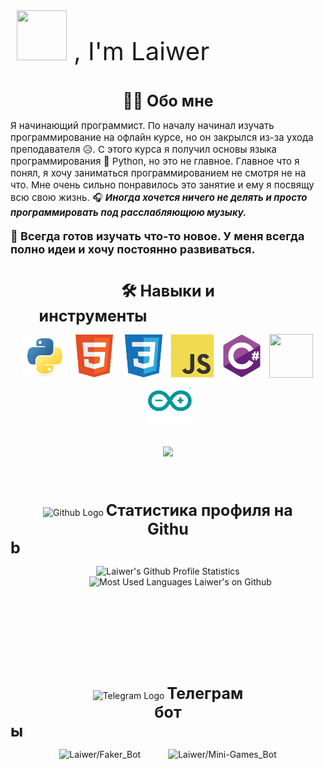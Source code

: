 <div class="hi">
    <p style="font-size: 40px; padding-left: 10px;">
    <img height="80" width="80" src="https://static.wixstatic.com/media/e22ba2_6bfc7cece3dc4cff8964b50dbb61d586~mv2.gif">
    , I'm Laiwer
    </p>
</div>

<div class="about-me">
    <p align="center">
        <span style="font-size: 25px; font-weight: bold;">👨‍💻 Обо мне</span>
    </p>
    <p style="font-size: 15px; font-weight: 400;">
    Я начинающий программист. По началу начинал изучать программирование на офлайн курсе, но он закрылся из-за ухода преподавателя 😥. С этого курса я получил основы языка программирования 🐍 Python, но это не главное. Главное что я понял, я хочу заниматься программированием не смотря не на что. Мне очень сильно понравилось это занятие и ему я посвящу всю свою жизнь. 🎧 <span style="font-weight: 700; font-style: italic">Иногда хочется ничего не делять и просто программировать под расслабляющюю музыку.</span>
    </p>
    <p style="font-size: 18px; font-weight: bold; padding-bottom: 20px;">
    🌟 Всегда готов изучать что-то новое. У меня всегда полно идеи и хочу постоянно развиваться.   
    </p>
</div>

<div class="skills" align="center">
    <p>
        <span style="font-size: 25px; font-weight: bold; padding-right: 240px">🛠️ Навыки и инструменты</span>
    </p>
    <img src="https://raw.githubusercontent.com/devicons/devicon/master/icons/python/python-original.svg" alt="python" width="70" height="70"/>
    <img src="https://raw.githubusercontent.com/devicons/devicon/master/icons/html5/html5-original.svg" alt="" width="70" height="70" style="margin-left: 5px;"/>
    <img src="https://raw.githubusercontent.com/devicons/devicon/master/icons/css3/css3-original.svg" alt="" width="70" height="70" style="margin-left: 5px;"/>
    <img src="https://raw.githubusercontent.com/devicons/devicon/master/icons/javascript/javascript-original.svg" alt="" width="70" height="70" style="margin-left: 5px;"/>
    <img src="https://raw.githubusercontent.com/devicons/devicon/master/icons/csharp/csharp-original.svg" alt="" width="70" height="70" style="margin-left: 5px;"/>
    <img height="70" width="70" src="https://cdn.simpleicons.org/unity/ffffff" style="margin-left: 5px;"/>
    <img src="https://raw.githubusercontent.com/devicons/devicon/master/icons/arduino/arduino-original.svg" alt="" width="70" height="70" style="margin-left: 5px;"/>
    <p style="padding-top: 20px;">
        <img src="https://www.codewars.com/users/Laiwers/badges/large"/>
    </p>
</div>

<div class="github-stats" style="padding-top: 40px;">
    <p align="center">
    <img height="28" width="40" src="https://cdn.simpleicons.org/github/ffffff" alt="Github Logo"/>
        <span style="font-size: 25px; font-weight: bold; padding-right: 800px;">Статистика профиля на Github</span>
    </p>
    <p align="center">
        <img src="https://github-readme-stats.vercel.app/api?username=Laiwer&show_icons=true&theme=tokyonight&include_all_commits=true" alt="Laiwer's Github Profile Statistics"/>
        <img src="https://github-readme-stats.vercel.app/api/top-langs/?username=Laiwer&layout=compact&theme=tokyonight" alt="Most Used Languages Laiwer's on Github" style="margin-bottom: 40px; margin-left: 40px;"/>
    </p>
    <p align="center" style="margin-top: 30px;">
        <img src="https://github-readme-activity-graph.vercel.app/graph?username=Laiwer&theme=tokyo-night" alt=""/>
    </p>
</div>

<!-- <div class="rating">
    <p align="center">
        <span style="font-size: 25px; font-weight: bold;">🏆 Трофеи</span>
    </p>
    <p align="center" style="margin-top: 10px;">
        <img src="https://github-profile-trophy.vercel.app/?username=Laiwer&theme=tokyonight&margin-w=15" alt="">
    </p>
</div> -->

<div class="pin-repo-telegram-bots" style="padding-top: 40px;">
    <p align="center">
    <img height="28" width="40" src="https://cdn.simpleicons.org/telegram" alt="Telegram Logo"/>
        <span style="font-size: 25px; font-weight: bold; padding-right: 700px;">Телеграм боты</span>
    </p>
    <p align="center" style="margin-top: 10px;">
        <img src="https://github-readme-stats.vercel.app/api/pin?username=Laiwer&repo=Faker_Bot&theme=tokyonight&show_owner=true" alt="Laiwer/Faker_Bot"/>
        <img src="https://github-readme-stats.vercel.app/api/pin?username=Laiwer&repo=Mini-Games_Bot&theme=tokyonight&show_owner=true" alt="Laiwer/Mini-Games_Bot" style="margin-left: 40px;"/>
    </p>
</div>